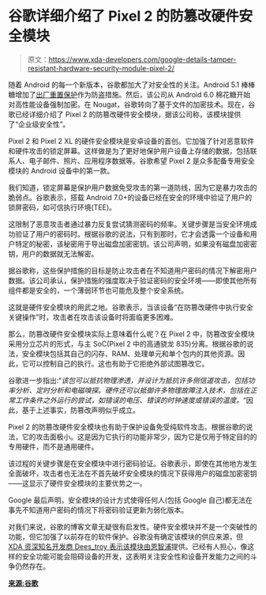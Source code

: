 # 谷歌详细介绍了 Pixel 2 的防篡改硬件安全模块

> 原文：<https://www.xda-developers.com/google-details-tamper-resistant-hardware-security-module-pixel-2/>

随着 Android 的每一个新版本，谷歌都加大了对安全性的关注。Android 5.1 棒棒糖增加了[出厂重置保护](https://www.xda-developers.com/android-8-1-factory-reset-protection/)作为防盗措施。然后，该公司从 Android 6.0 棉花糖开始对高性能设备强制加密。在 Nougat，谷歌转向了基于文件的加密技术。现在，谷歌已经详细介绍了 Pixel 2 的防篡改硬件安全模块，据该公司称，该模块提供了“企业级安全性”。

Pixel 2 和 Pixel 2 XL 的硬件安全模块是安卓设备的首创。它加强了针对恶意软件和硬件攻击的锁定屏幕。这样做是为了更好地保护用户设备上存储的数据，包括联系人、电子邮件、照片、应用程序数据等。谷歌希望 Pixel 2 是众多配备专用安全模块的 Android 设备中的第一款。

我们知道，锁定屏幕是保护用户数据免受攻击的第一道防线，因为它是暴力攻击的脆弱点。谷歌表示，搭载 Android 7.0+的设备已经在安全的环境中验证了用户的锁屏密码，如可信执行环境(TEE)。

这限制了恶意攻击者通过暴力反复尝试猜测密码的频率。关键步骤是当安全环境成功验证了用户的密码时。根据谷歌的说法，只有到那时，它才会透露一个设备和用户特定的秘密，该秘密用于导出磁盘加密密钥。该公司声明，如果没有磁盘加密密钥，用户的数据就无法解密。

据谷歌称，这些保护措施的目标是防止攻击者在不知道用户密码的情况下解密用户数据。该公司承认，保护措施的强度取决于验证密码的安全环境——即使其他所有组件都是安全的，一个薄弱环节也可能危及整个安全系统。

这就是硬件安全模块的用武之地。谷歌表示，当该设备“在防篡改硬件中执行安全关键操作”时，攻击者在攻击该设备时将面临更多困难。

那么，防篡改硬件安全模块实际上意味着什么呢？在 Pixel 2 中，防篡改安全模块采用分立芯片的形式，与主 SoC(Pixel 2 中的高通骁龙 835)分离。根据谷歌的说法，安全模块包括其自己的闪存、RAM、处理单元和单个包内的其他资源。因此，它可以控制自己的执行。这也有助于它拒绝外部试图篡改它。

谷歌进一步指出:“*该包可以抵抗物理渗透，并设计为抵抗许多侧信道攻击，包括功率分析、定时分析和电磁嗅探。硬件还可以抵御许多物理故障注入技术，包括在正常工作条件之外运行的尝试，如错误的电压、错误的时钟速度或错误的温度。*“因此，基于上述事实，防篡改声明似乎成立。

Pixel 2 的防篡改硬件安全模块也有助于保护设备免受纯软件攻击。根据谷歌的说法，它的攻击面极小。这是因为它执行的功能非常少，因为它是仅用于特定目的的专用硬件，而不是通用硬件。

该过程的关键步骤是在安全模块中进行密码验证。谷歌表示，即使在其他地方发生全面破坏，攻击者也无法在不首先破坏安全模块的情况下获得用户的磁盘加密密钥——这显示了硬件安全模块的主要优势之一。

Google 最后声明，安全模块的设计方式使得任何人(包括 Google 自己)都无法在事先不知道用户密码的情况下将密码验证更新为弱化版本。

对我们来说，谷歌的博客文章无疑很有启发性。硬件安全模块并不是一个突破性的功能，但它加强了以前存在的软件保护。谷歌没有确定该模块的供应来源，但 [XDA 资深知名开发商 Dees_troy 表示该模块由恩智浦](https://www.xda-developers.com/twrp-recovery-alpha-pixel-2-xl-available/)提供。已经有人担心，像这样的安全功能可能会阻碍设备的开发，这表明关注安全性和设备开发能力之间的斗争仍然存在。

[**来源:谷歌**](https://www.blog.google/products/android-enterprise/how-pixel-2s-security-module-delivers-enterprise-grade-security/)